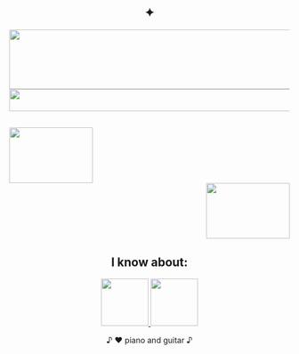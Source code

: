 <h2 align="center">✦</h2>
<div align="center">
  <img src="https://github.com/user-attachments/assets/d32a5895-916e-450b-9809-ef9ca902a17b" width="600" height="107">
</div>

<div align="center">
  <img src="https://github.com/user-attachments/assets/ac0fe7f7-2482-4ca9-b367-193849844072" width="600" height="40">
</div>

  <h2></h2>
<div align="left">
<img src="https://github.com/user-attachments/assets/f7c8b2ca-0ae4-4b5b-a79c-3f5aea5d665b" width="150" height="100">
</div>

<div align="right">
<img src="https://github.com/user-attachments/assets/3e76609e-e934-4106-8740-33f5cd89c902" width="150" height="100">
</div>
<h2></h2>

<h2 align="center">I know about:</h2>


<p align="center" dir="auto">
  <a href="https://www.apple.com/macos/">
    <img src="https://img.shields.io/badge/macOS-000000?style=flat&logo=apple&logoColor=white" style="width: 85px; height: auto;">
  </a>

  <a href="https://kernel.org/">
    <img src="https://img.shields.io/badge/Linux-FCC624?style=flat&logo=linux&logoColor=black" style="width: 85px; height: auto;">
  </a>
  
</p>

<p align="center">♪ ♥️ piano and guitar ♪</p>
